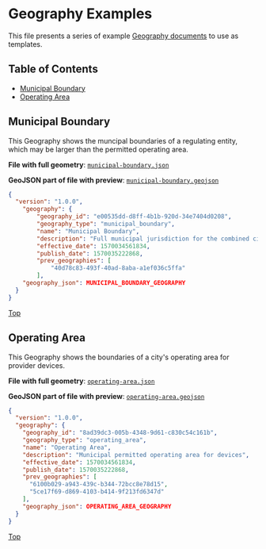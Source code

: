 # Geography Examples

This file presents a series of example [Geography documents](/geography) to use as templates.

## Table of Contents

- [Municipal Boundary](#municipal-boundary)
- [Operating Area](#operating-area)

## Municipal Boundary

This Geography shows the muncipal boundaries of a regulating entity, which may be larger than the permitted operating area. 

**File with full geometry**: [`municipal-boundary.json`](municipal-boundary.json)

**GeoJSON part of file with preview**: [`municipal-boundary.geojson`](municipal-boundary.geojson)

```json
{
  "version": "1.0.0",
	"geography": {
		"geography_id": "e00535dd-d8ff-4b1b-920d-34e7404d0208",
		"geography_type": "municipal_boundary",
		"name": "Municipal Boundary",
		"description": "Full municipal jurisdiction for the combined city/county",
		"effective_date": 1570034561834,
		"publish_date": 1570035222868,
		"prev_geographies": [
			"40d78c83-493f-40ad-8aba-a1ef036c5ffa"
		],
    "geography_json": MUNICIPAL_BOUNDARY_GEOGRAPHY
  } 
}
```

[Top](#table-of-contents)

## Operating Area

This Geography shows the boundaries of a city's operating area for provider devices. 

**File with full geometry**: [`operating-area.json`](operating-area.json)

**GeoJSON part of file with preview**: [`operating-area.geojson`](operating-area.geojson)

```json
{
  "version": "1.0.0",
  "geography": {
    "geography_id": "8ad39dc3-005b-4348-9d61-c830c54c161b",
    "geography_type": "operating_area",
    "name": "Operating Area",
    "description": "Municipal permitted operating area for devices",
    "effective_date": 1570034561834,
    "publish_date": 1570035222868,
    "prev_geographies": [
      "6100b029-a943-439c-b344-72bcc8e78d15",
      "5ce17f69-d869-4103-b414-9f213fd6347d"
    ],
    "geography_json": OPERATING_AREA_GEOGRAPHY
  } 
}
```

[Top](#table-of-contents)


